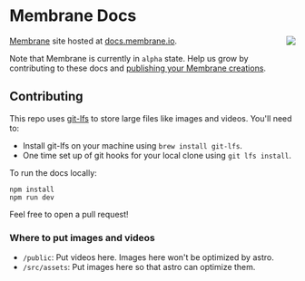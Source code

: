 # Membrane Docs

[<img src="https://astro.badg.es/v2/built-with-starlight/tiny.svg" align="right" />](https://starlight.astro.build)

[Membrane](https://membrane.io) site hosted at [docs.membrane.io](https://docs.membrane.io).

Note that Membrane is currently in `alpha` state. Help us grow by contributing to these docs and [publishing your Membrane creations](https://docs.membrane.io/concepts/packages/).

## Contributing

This repo uses [git-lfs](https://git-lfs.com/) to store large files like images and videos. You'll need to:

 - Install git-lfs on your machine using `brew install git-lfs`.
 - One time set up of git hooks for your local clone using `git lfs install`.

To run the docs locally:

```
npm install
npm run dev
```

Feel free to open a pull request!

### Where to put images and videos

 - `/public`: Put videos here. Images here won't be optimized by astro.
 - `/src/assets`: Put images here so that astro can optimize them.

